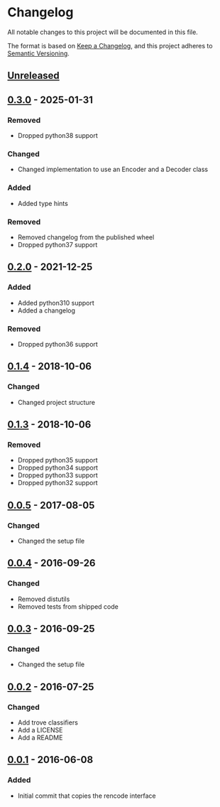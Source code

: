 # Changelog

All notable changes to this project will be documented in this file.

The format is based on [Keep a Changelog], and this project adheres to [Semantic Versioning].

## [Unreleased]

## [0.3.0] - 2025-01-31

### Removed

-   Dropped python38 support

### Changed

-   Changed implementation to use an Encoder and a Decoder class

### Added

-   Added type hints

### Removed

-   Removed changelog from the published wheel
-   Dropped python37 support

## [0.2.0] - 2021-12-25

### Added

-   Added python310 support
-   Added a changelog

### Removed

-   Dropped python36 support

## [0.1.4] - 2018-10-06

### Changed

-   Changed project structure

## [0.1.3] - 2018-10-06

### Removed

-   Dropped python35 support
-   Dropped python34 support
-   Dropped python33 support
-   Dropped python32 support

## [0.0.5] - 2017-08-05

### Changed

-   Changed the setup file

## [0.0.4] - 2016-09-26

### Changed

-   Removed distutils
-   Removed tests from shipped code

## [0.0.3] - 2016-09-25

### Changed

-   Changed the setup file

## [0.0.2] - 2016-07-25

### Changed

-   Add trove classifiers
-   Add a LICENSE
-   Add a README

## [0.0.1] - 2016-06-08

### Added

-   Initial commit that copies the rencode interface

[Keep a Changelog]: https://keepachangelog.com/en/1.0.0/
[Semantic Versioning]: https://semver.org/spec/v2.0.0.html
[Unreleased]: https://github.com/spapanik/pyrencode/compare/v0.3.0...master
[0.3.0]: https://github.com/spapanik/pyrencode/compare/v0.2.0...v0.3.0
[0.2.0]: https://github.com/spapanik/pyrencode/compare/v0.1.4...v0.2.0
[0.1.4]: https://github.com/spapanik/pyrencode/compare/v0.1.3...v0.1.4
[0.1.3]: https://github.com/spapanik/pyrencode/compare/v0.0.5...v0.1.3
[0.0.5]: https://github.com/spapanik/pyrencode/compare/v0.0.4...v0.0.5
[0.0.4]: https://github.com/spapanik/pyrencode/compare/v0.0.3...v0.0.4
[0.0.3]: https://github.com/spapanik/pyrencode/compare/v0.0.2...v0.0.3
[0.0.2]: https://github.com/spapanik/pyrencode/compare/v0.0.1...v0.0.2
[0.0.1]: https://github.com/spapanik/pyrencode/releases/tag/v0.0.1
